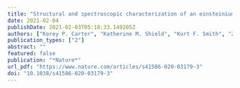 ```yaml
---
title: "Structural and spectroscopic characterization of an einsteinium complex"
date: 2021-02-04
publishDate: 2021-02-03T05:18:33.149205Z
authors: ["Korey P. Carter", "Katherine M. Shield", "Kurt F. Smith", "Zachary R. Jones", "Jennifer N. Wacker", "Leticia Arnedo-Sanchez", "Tracy M. Mattox", "Liane M. Moreau", "Karah E. Knope", "Stosh A. Kozimor", "Corwin H. Booth", "Rebecca J. Abergel"]
publication_types: ["2"]
abstract: ""
featured: false
publication: "*Nature*"
url_pdf: "https://www.nature.com/articles/s41586-020-03179-3"
doi: "10.1038/s41586-020-03179-3"
---
```

